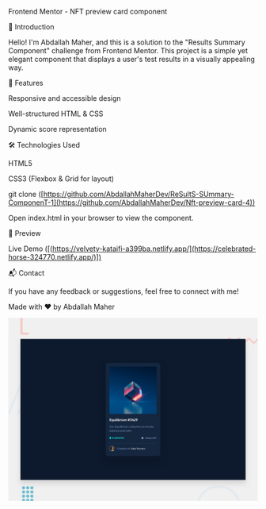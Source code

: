  Frontend Mentor - NFT preview card component
 
🌟 Introduction

Hello! I'm Abdallah Maher, and this is a solution to the "Results Summary Component" challenge from Frontend Mentor. This project is a simple yet elegant component that displays a user's test results in a visually appealing way.

🚀 Features

Responsive and accessible design

Well-structured HTML & CSS

Dynamic score representation

🛠 Technologies Used

HTML5

CSS3 (Flexbox & Grid for layout)

git clone ([https://github.com/AbdallahMaherDev/ReSultS-SUmmary-ComponenT-1](https://github.com/AbdallahMaherDev/Nft-preview-card-4))

Open index.html in your browser to view the component.

🎨 Preview

Live Demo ([(https://velvety-kataifi-a399ba.netlify.app/](https://celebrated-horse-324770.netlify.app/)])

📬 Contact

If you have any feedback or suggestions, feel free to connect with me!

Made with ❤️ by Abdallah Maher

![Design preview for the NFT preview card component coding challenge](./design/desktop-preview.jpg)


